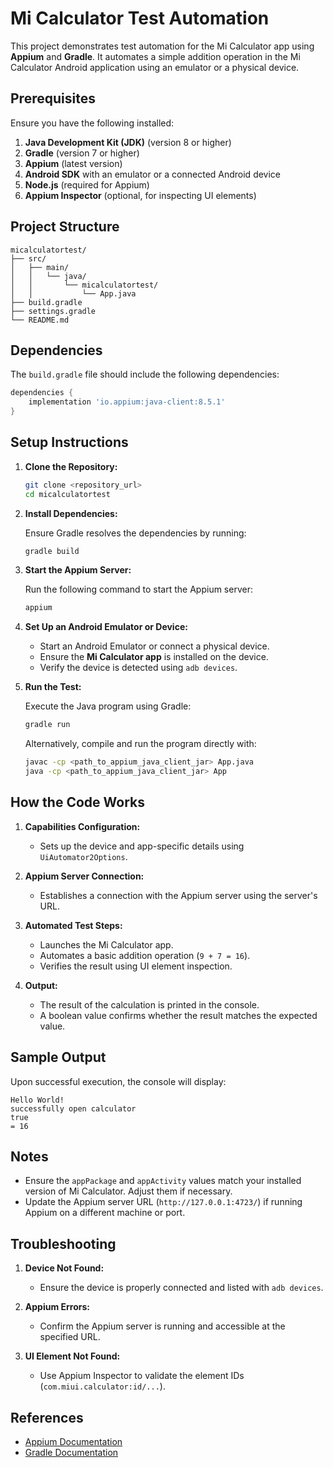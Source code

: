 # Mi Calculator Test Automation

This project demonstrates test automation for the Mi Calculator app using **Appium** and **Gradle**. It automates a simple addition operation in the Mi Calculator Android application using an emulator or a physical device.

## Prerequisites

Ensure you have the following installed:

1. **Java Development Kit (JDK)** (version 8 or higher)
2. **Gradle** (version 7 or higher)
3. **Appium** (latest version)
4. **Android SDK** with an emulator or a connected Android device
5. **Node.js** (required for Appium)
6. **Appium Inspector** (optional, for inspecting UI elements)

## Project Structure

```plaintext
micalculatortest/
├── src/
│   ├── main/
│   │   └── java/
│   │       └── micalculatortest/
│   │           └── App.java
├── build.gradle
├── settings.gradle
└── README.md
```

## Dependencies

The `build.gradle` file should include the following dependencies:

```gradle
dependencies {
    implementation 'io.appium:java-client:8.5.1'
}
```

## Setup Instructions

1. **Clone the Repository:**

   ```bash
   git clone <repository_url>
   cd micalculatortest
   ```

2. **Install Dependencies:**

   Ensure Gradle resolves the dependencies by running:

   ```bash
   gradle build
   ```

3. **Start the Appium Server:**

   Run the following command to start the Appium server:

   ```bash
   appium
   ```

4. **Set Up an Android Emulator or Device:**

   - Start an Android Emulator or connect a physical device.
   - Ensure the **Mi Calculator app** is installed on the device.
   - Verify the device is detected using `adb devices`.

5. **Run the Test:**

   Execute the Java program using Gradle:

   ```bash
   gradle run
   ```

   Alternatively, compile and run the program directly with:

   ```bash
   javac -cp <path_to_appium_java_client_jar> App.java
   java -cp <path_to_appium_java_client_jar> App
   ```

## How the Code Works

1. **Capabilities Configuration:**
   - Sets up the device and app-specific details using `UiAutomator2Options`.

2. **Appium Server Connection:**
   - Establishes a connection with the Appium server using the server's URL.

3. **Automated Test Steps:**
   - Launches the Mi Calculator app.
   - Automates a basic addition operation (`9 + 7 = 16`).
   - Verifies the result using UI element inspection.

4. **Output:**
   - The result of the calculation is printed in the console.
   - A boolean value confirms whether the result matches the expected value.

## Sample Output

Upon successful execution, the console will display:

```plaintext
Hello World!
successfully open calculator
true
= 16
```

## Notes

- Ensure the `appPackage` and `appActivity` values match your installed version of Mi Calculator. Adjust them if necessary.
- Update the Appium server URL (`http://127.0.0.1:4723/`) if running Appium on a different machine or port.

## Troubleshooting

1. **Device Not Found:**
   - Ensure the device is properly connected and listed with `adb devices`.

2. **Appium Errors:**
   - Confirm the Appium server is running and accessible at the specified URL.

3. **UI Element Not Found:**
   - Use Appium Inspector to validate the element IDs (`com.miui.calculator:id/...`).

## References

- [Appium Documentation](https://appium.io/docs/en/about-appium/intro/)
- [Gradle Documentation](https://gradle.org/docs/)